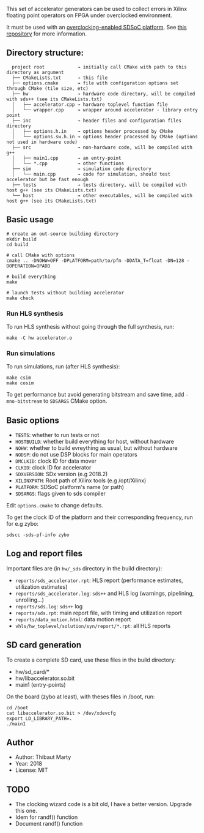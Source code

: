 This set of accelerator generators can be used to collect errors in Xilinx floating point operators on FPGA under overclocked environment.

It must be used with an [overclocking-enabled SDSoC platform](https://github.com/ThibautMarty/sdsoc-overclocking-pfm). See [this repository](https://github.com/ThibautMarty/conv-hls-overclocking) for more information.

## Directory structure:

```
  project root            → initially call CMake with path to this directory as argument
  ├── CMakeLists.txt      → this file
  ├── options.cmake       → file with configuration options set through CMake (tile size, etc)
  ├── hw                  → hardware code directory, will be compiled with sds++ (see its CMakeLists.txt)
  │   ├── accelerator.cpp → hardware toplevel function file
  │   └── wrapper.cpp     → wrapper around accelerator - library entry point
  ├── inc                 → header files and configuration files directory
  │   ├── options.h.in    → options header processed by CMake
  │   └── options.sw.h.in → options header processed by CMake (options not used in hardware code)
  ├── src                 → non-hardware code, will be compiled with g++
  │   ├── main1.cpp       → an entry-point
  │   └── *.cpp           → other functions
  ├── sim                 → simulation code directory
  │   └── main.cpp        → code for simulation, should test accelerator but be fast enough
  ├── tests               → tests directory, will be compiled with host g++ (see its CMakeLists.txt)
  └── host                → other executables, will be compiled with host g++ (see its CMakeLists.txt)
```

## Basic usage

```
# create an out-source building directory
mkdir build
cd build

# call CMake with options
cmake .. -DNOHW=OFF -DPLATFORM=path/to/pfm -DDATA_T=float -DN=128 -DOPERATION=OPADD

# build everything
make

# launch tests without building accelerator
make check
```

### Run HLS synthesis

To run HLS synthesis without going through the full synthesis, run:
```
make -C hw accelerator.o
```

### Run simulations

To run simulations, run (after HLS synthesis):
```
make csim
make cosim
```

To get performance but avoid generating bitstream and save time, add `-mno-bitstream` to `SDSARGS` CMake option.

## Basic options

* `TESTS`: whether to run tests or not
* `HOSTBUILD`: whether build everything for host, without hardware
* `NOHW`: whether to build evreything as usual, but without hardware
* `NODSP`: do not use DSP blocks for main operators
* `DMCLKID`: clock ID for data mover
* `CLKID`: clock ID for accelerator
* `SDXVERSION`: SDx version (e.g 2018.2)
* `XILINXPATH`: Root path of Xilinx tools (e.g /opt/Xilinx)
* `PLATFORM`: SDSoC platform's name (or path)
* `SDSARGS`: flags given to sds compiler

Edit `options.cmake` to change defaults.

To get the clock ID of the platform and their corresponding frequency, run for e.g zybo:
```
sdscc -sds-pf-info zybo
```

## Log and report files

Important files are (in `hw/_sds` directory in the build directory):
* `reports/sds_accelerator.rpt`: HLS report (performance estimates, utilization estimates)
* `reports/sds_accelerator.log`: `sds++` and HLS log (warnings, pipelining, unrolling…)
* `reports/sds.log`: `sds++` log
* `reports/sds.rpt`: main report file, with timing and utilization report
* `reports/data_motion.html`: data motion report
* `vhls/hw_toplevel/solution/syn/report/*.rpt`: all HLS reports

## SD card generation

To create a complete SD card, use these files in the build directory:
- hw/sd_card/*
- hw/libaccelerator.so.bit
- main1 (entry-points)

On the board (zybo at least), with theses files in /boot, run:
```
cd /boot
cat libaccelerator.so.bit > /dev/xdevcfg
export LD_LIBRARY_PATH=.
./main1
```

## Author

* Author: Thibaut Marty
* Year: 2018
* License: MIT

## TODO

* The clocking wizard code is a bit old, I have a better version. Upgrade this one.
* Idem for randf() function
* Document randf() function
